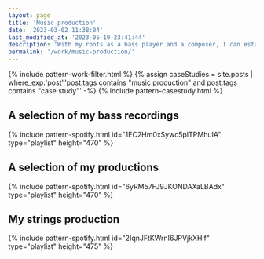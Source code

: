 ```yaml
---
layout: page
title: 'Music production'
date: '2023-03-02 11:38:04'
last_modified_at: '2023-05-19 23:41:44'
description: 'With my roots as a bass player and a composer, I can establish a privileged connection with other artists, delivering a solid, balanced and characterful mix and master.'
permalink: '/work/music-production/'
---
```

{% include pattern-work-filter.html %}
{% assign caseStudies = site.posts | where_exp:'post','post.tags contains "music production" and post.tags contains "case study"' -%}
{% include pattern-casestudy.html %}

## A selection of my bass recordings

{% include pattern-spotify.html id="1EC2Hm0xSywc5pITPMhuIA" type="playlist" height="470" %}

## A selection of my productions

{% include pattern-spotify.html id="6yRM57FJ9JKONDAXaLBAdx" type="playlist" height="470" %}

## My strings production

{% include pattern-spotify.html id="2IqnJFtKWrnI6JPVjkXHif" type="playlist" height="475" %}